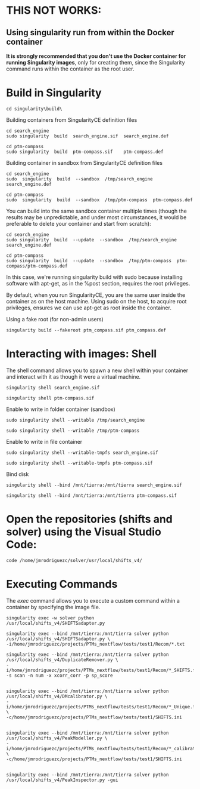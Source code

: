 # THIS NOT WORKS:

## Using singularity run from within the Docker container
**It is strongly recommended that you don't use the Docker container for running Singularity images**, only for creating them, since the Singularity command runs within the container as the root user.


# Build in Singularity

```
cd singularity\build\
```

Building containers from SingularityCE definition files
```
cd search_engine
sudo singularity  build  search_engine.sif  search_engine.def

cd ptm-compass
sudo singularity  build  ptm-compass.sif    ptm-compass.def
```


Building container in sandbox from SingularityCE definition files
```
cd search_engine
sudo  singularity  build  --sandbox  /tmp/search_engine    search_engine.def

cd ptm-compass
sudo  singularity  build  --sandbox  /tmp/ptm-compass  ptm-compass.def
```



You can build into the same sandbox container multiple times (though the results may be unpredictable, and under most circumstances, it would be preferable to delete your container and start from scratch):
```
cd search_engine
sudo singularity  build  --update  --sandbox  /tmp/search_engine  search_engine.def

cd ptm-compass
sudo singularity  build  --update  --sandbox  /tmp/ptm-compass  ptm-compass/ptm-compass.def
```


In this case, we're running singularity build with sudo because installing software with apt-get, as in the %post section, requires the root privileges.

By default, when you run SingularityCE, you are the same user inside the container as on the host machine. Using sudo on the host, to acquire root privileges, ensures we can use apt-get as root inside the container.

Using a fake root (for non-admin users)
```
singularity build --fakeroot ptm_compass.sif ptm_compass.def
```


# Interacting with images: Shell
The shell command allows you to spawn a new shell within your container and interact with it as though it were a virtual machine.

```
singularity shell search_engine.sif

singularity shell ptm-compass.sif
```

Enable to write in folder container (sandbox)
```
sudo singularity shell --writable /tmp/search_engine

sudo singularity shell --writable /tmp/ptm-compass
```

Enable to write in file container
```
sudo singularity shell --writable-tmpfs search_engine.sif

sudo singularity shell --writable-tmpfs ptm-compass.sif
```

Bind disk
```
singularity shell --bind /mnt/tierra:/mnt/tierra search_engine.sif

singularity shell --bind /mnt/tierra:/mnt/tierra ptm-compass.sif
```


# Open the repositories (shifts and solver) using the Visual Studio Code:
```
code /home/jmrodriguezc/solver/usr/local/shifts_v4/
```

# Executing Commands
The *exec* command allows you to execute a custom command within a container by specifying the image file.

```
singularity exec -w solver python /usr/local/shifts_v4/SHIFTSadapter.py 
```


```
singularity exec --bind /mnt/tierra:/mnt/tierra solver python /usr/local/shifts_v4/SHIFTSadapter.py \
-i/home/jmrodriguezc/projects/PTMs_nextflow/tests/test1/Recom/*.txt

singularity exec --bind /mnt/tierra:/mnt/tierra solver python /usr/local/shifts_v4/DuplicateRemover.py \
-i/home/jmrodriguezc/projects/PTMs_nextflow/tests/test1/Recom/*_SHIFTS.feather -s scan -n num -x xcorr_corr -p sp_score


singularity exec --bind /mnt/tierra:/mnt/tierra solver python /usr/local/shifts_v4/DMcalibrator.py \
-i/home/jmrodriguezc/projects/PTMs_nextflow/tests/test1/Recom/*_Unique.feather \
-c/home/jmrodriguezc/projects/PTMs_nextflow/tests/test1/SHIFTS.ini


singularity exec --bind /mnt/tierra:/mnt/tierra solver python /usr/local/shifts_v4/PeakModeller.py \
-i/home/jmrodriguezc/projects/PTMs_nextflow/tests/test1/Recom/*_calibrated.feather \
-c/home/jmrodriguezc/projects/PTMs_nextflow/tests/test1/SHIFTS.ini


singularity exec --bind /mnt/tierra:/mnt/tierra solver python /usr/local/shifts_v4/PeakInspector.py -gui



```



